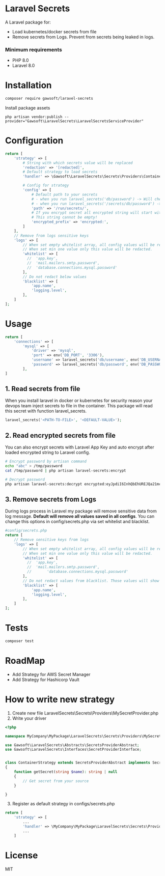 # Laravel Secrets
A Laravel package for:
- Load kubernetes/docker secrets from file
- Remove secrets from Logs. Prevent from secrets being leaked in logs.

### Minimum requirements
- PHP 8.0
- Laravel 8.0

# Installation
```sh
composer require gawsoft/laravel-secrets
```

Install package assets
```
php artisan vendor:publish --provider="Gawsoft\LaravelSecrets\LaravelSecretsServiceProvider"
```

# Configuration
```php
return [
    'strategy' => [
        # String with which secrets value will be replaced
        'redaction' => '[redacted]',
        # Default strategy to load secrets
        'handler' => \Gawsoft\LaravelSecrets\Secrets\Providers\ContainerStrategy::class,

        # Config for strategy
        'config' => [
            # Default path to your secrets
            # - when you run laravel_secrets('db/password') -> Will check path /run/secrets/db/password
            # - when you run laravel_secrets('/secrets/db/password') -> Ignore default path and check /secrets/db/password and wi
            'path' => '/run/secrets/',
            # If you encrypt secret all encrypted string will start with this string.
            # This string cannot be empty!
            'encrypted_prefix' => 'encrypted:',
        ]
    ],
    // Remove from logs sensitive keys
    'logs' => [
        // When set empty whitelist array, all config values will be redacted.
        // When set min one value only this value will be redacted.
        'whitelist' => [
          //  'app.key',
          //  'mail.mailers.smtp.password',
          //  'database.connections.mysql.password'
        ],
        // Do not redact below values
        'blacklist' => [
            'app.name',
            'logging.level',
        ],
    ]
];
```

# Usage
```php
return [
    'connections' => [
        'mysql' => [
            'driver' => 'mysql',
            'port' => env('DB_PORT', '3306'),
            'username' => laravel_secrets('db/username', env('DB_USERNAME')),
            'password' => laravel_secrets('db/password', env('DB_PASSWORD')),
        ],
]
```

## 1. Read secrets from file
When you install laravel in docker or kubernetes for security reason your devops team inject secrets to file in the container. 
This package will read this secret with function laravel_secrets. 

```php
laravel_secrets('<PATH-TO-FILE>', '<DEFAULT-VALUE>');
```
## 2. Read encrypted secrets from file
You can also encrypt secrets with Laravel App Key and auto encrypt after loaded encrypted string to Laravel config.
```sh
# Encrypt password by artisan command
echo "abc" > /tmp/password
cat /tmp/password | php artisan laravel-secrets:encrypt

# Decrypt password
php artisan laravel-secrets:decrypt encrypted:eyJpdiI6InhQbEhUREJQa21mcW85M0tYSEhhOUE9PSIsInZhbHVlIjoiY2pXZ0lqUlY4YVoydDdyZzVHak9XUT09IiwibWFjIjoiMWFlZjA4MGIyN2Q2YmEwMzc4ZGNjNTYzYTgyOTNiMzFiOWM0OTVmZWFkNGYzZTFiNDAwM2Y1NzgyYWJlMDEwMCIsInRhZyI6IiJ9
```

## 3. Remove secrets from Logs
During logs process in Laravel my package will remove sensitive data from log message. 
**Default will remove all values saved in all configs**.
You can change this options in config/secrets.php via set whitelist and blacklist.

```php
#config/secrets.php
return [
    // Remove sensitive keys from logs 
    'logs' => [
        // When set empty whitelist array, all config values will be redacted.
        // When set min one value only this value will be redacted.
        'whitelist' => [
          //  'app.key',
          //  'mail.mailers.smtp.password',
          //       'database.connections.mysql.password'
        ],
        // Do not redact values from blacklist. Those values will show in logs
        'blacklist' => [
            'app.name',
            'logging.level',
        ],
    ]
];
```
# Tests
```sh
composer test
```

# RoadMap
- Add Strategy for AWS Secret Manager
- Add Strategy for Hashicorp Vault

# How to write new strategy
1. Create new file LaravelSecrets\Secrets\Providers\MySecretProvider.php
2. Write your driver
```php
<?php

namespace MyCompany\MyPackage\LaravelSecrets\Secrets\Providers\MySecretProvider;

use Gawsoft\LaravelSecrets\Abstracts\SecretsProviderAbstract;
use Gawsoft\LaravelSecrets\Interfaces\SecretProviderInterface;


class ContainerStrategy extends SecretsProviderAbstract implements SecretProviderInterface
{
    function getSecret(string $name): string | null
    {
        // Get secret from your source
    }

}
```
3. Register as default strategy in configs/secrets.php
```php
return [
    'strategy' => [
        ...
        'handler' => \MyCompany\MyPackage\LaravelSecrets\Secrets\Providers\MySecretProvider::class,
        ...
    ]
```

# License
MIT


